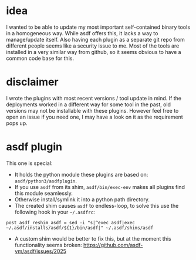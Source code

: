 # idea

I wanted to be able to update my most important self-contained binary tools in a homogeneous way.
While asdf offers this, it lacks a way to manage/update itself.
Also having each plugin as a separate git repo from different people seems like a security issue to me.
Most of the tools are installed in a very similar way from github, so it seems obvious to have a common code base for this.

# disclaimer

I wrote the plugins with most recent versions / tool update in mind.
If the deployments worked in a different way for some tool in the past, old versions may not be installable with these plugins.
However feel free to open an issue if you need one, I may have a look on it as the requirement pops up.

# asdf plugin

This one is special:

- It holds the python module these plugins are based on: `asdf/python3/asdfplugin`.
- If you use `asdf` from its shim, `asdf/bin/exec-env` makes all plugins find this module seamlessly.
- Otherwise install/symlink it into a python path directory.
- The created shim causes `asdf` to endless-loop, to solve this use the following hook in your `~/.asdfrc`:

```
post_asdf_reshim_asdf = sed -i "s|^exec asdf|exec ~/.asdf/installs/asdf/${1}/bin/asdf|" ~/.asdf/shims/asdf
```

- A custom shim would be better to fix this, but at the moment this functionality seems broken: https://github.com/asdf-vm/asdf/issues/2025
